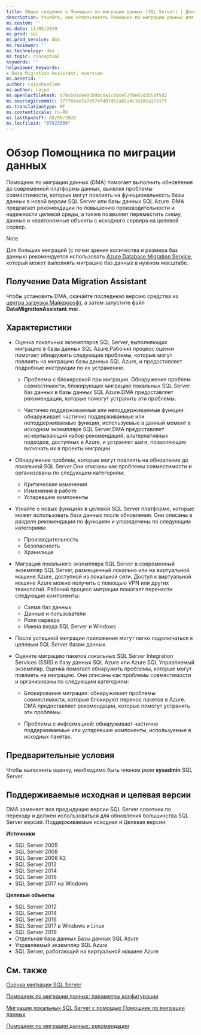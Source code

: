 ```yaml
---
title: Общие сведения о Помощник по миграции данных (SQL Server) | Документация Майкрософт
description: Узнайте, как использовать Помощник по миграции данных для переноса баз данных SQL Server в другие SQL Server или базы данных Azure.
ms.custom: ''
ms.date: 11/05/2019
ms.prod: sql
ms.prod_service: dma
ms.reviewer: ''
ms.technology: dma
ms.topic: conceptual
keywords: ''
helpviewer_keywords:
- Data Migration Assistant, overview
ms.assetid: ''
author: rajeshsetlem
ms.author: rajpo
ms.openlocfilehash: d74cb91c6e0cb9bc9a1c8dce53f8e93d355df5d2
ms.sourcegitcommit: 777704aefa7e574f4b7d62ad2a4c1b10ca1731ff
ms.translationtype: MT
ms.contentlocale: ru-RU
ms.lasthandoff: 08/06/2020
ms.locfileid: "87823606"
---
```

# <a name="overview-of-data-migration-assistant"></a>Обзор Помощника по миграции данных

Помощник по миграции данных (DMA) помогает выполнить обновление до современной платформы данных, выявляя проблемы совместимости, которые могут повлиять на функциональность базы данных в новой версии SQL Server или базы данных SQL Azure. DMA предлагает рекомендации по повышению производительности и надежности целевой среды, а также позволяет переместить схему, данные и неавтономные объекты с исходного сервера на целевой сервер.

> [!NOTE]
> Для больших миграций (с точки зрения количества и размера баз данных) рекомендуется использовать [Azure Database Migration Service](/azure/dms/dms-overview), который может выполнять миграцию баз данных в нужном масштабе.
  
## <a name="get-data-migration-assistant"></a>Получение Data Migration Assistant

Чтобы установить DMA, скачайте последнюю версию средства из [центра загрузки Майкрософт](https://www.microsoft.com/download/details.aspx?id=53595), а затем запустите файл **DataMigrationAssistant.msi** .

## <a name="capabilities"></a>Характеристики

- Оценка локальных экземпляров SQL Server, выполняющих миграцию в базы данных SQL Azure.Рабочий процесс оценки помогает обнаружить следующие проблемы, которые могут повлиять на миграцию базы данных SQL Azure, и предоставляет подробные инструкции по их устранению.

  - Проблемы с блокировкой при миграции. Обнаружение проблем совместимости, блокирующих миграцию локальных SQL Server баз данных в базы данных SQL Azure.DMA предоставляет рекомендации, которые помогут устранить эти проблемы.

  - Частично поддерживаемые или неподдерживаемые функции: обнаруживает частично поддерживаемые или неподдерживаемые функции, используемые в данный момент в исходном экземпляре SQL Server.DMA предоставляет исчерпывающий набор рекомендаций, альтернативных подходов, доступных в Azure, и устраняет шаги, позволяющие включать их в проекты миграции.

- Обнаружение проблем, которые могут повлиять на обновление до локальной SQL Server.Они описаны как проблемы совместимости и организованы по следующим категориям:

  - Критические изменения
  - Изменения в работе
  - Устаревшие компоненты

- Узнайте о новых функциях в целевой SQL Server платформе, которые может использовать база данных после обновления. Они описаны в разделе рекомендации по функциям и упорядочены по следующим категориям:

  - Производительность
  - Безопасность
  - Хранилище

- Миграция локального экземпляра SQL Server в современный экземпляр SQL Server, размещенный локально или на виртуальной машине Azure, доступной из локальной сети. Доступ к виртуальной машине Azure можно получить с помощью VPN или других технологий. Рабочий процесс миграции помогает перенести следующие компоненты:

  - Схема баз данных
  - Данные и пользователи
  - Роли сервера
  - Имена входа SQL Server и Windows

- После успешной миграции приложения могут легко подключаться к целевым SQL Server базам данных.

- Оцените миграцию пакетов локальных SQL Server Integration Services (SSIS) в базу данных SQL Azure или Azure SQL Управляемый экземпляр. Оценка помогает обнаружить проблемы, которые могут повлиять на миграцию. Они описаны как проблемы совместимости и организованы по следующим категориям:

  - Блокирование миграции: обнаруживает проблемы совместимости, которые блокируют перенос пакетов в Azure. DMA предоставляет рекомендации, которые помогут устранить эти проблемы.

  - Проблемы с информацией: обнаруживает частично поддерживаемые или устаревшие компоненты, используемые в исходных пакетах.

## <a name="prerequisites"></a>Предварительные условия

Чтобы выполнить оценку, необходимо быть членом роли **sysadmin** SQL Server.

## <a name="supported-source-and-target-versions"></a>Поддерживаемые исходная и целевая версии

DMA заменяет все предыдущие версии SQL Server советник по переходу и должен использоваться для обновления большинства SQL Server версий. Поддерживаемые исходная и Целевая версии:

**Источники**

- SQL Server 2005
- SQL Server 2008
- SQL Server 2008 R2
- SQL Server 2012
- SQL Server 2014
- SQL Server 2016
- SQL Server 2017 на Windows

**Целевые объекты**

- SQL Server 2012
- SQL Server 2014
- SQL Server 2016
- SQL Server 2017 в Windows и Linux
- SQL Server 2019
- Отдельная база данных Базы данных SQL Azure
- Управляемый экземпляр SQL Azure
- SQL Server, работающий на виртуальной машине Azure

## <a name="see-also"></a>См. также

[Оценка миграции SQL Server](../dma/dma-assesssqlonprem.md)

[Помощник по миграции данных: параметры конфигурации](../dma/dma-configurationsettings.md)

[Миграция локальных SQL Server с помощью Помощник по миграции данных](../dma/dma-migrateonpremsql.md)

[Помощник по миграции данных: рекомендации](../dma/dma-bestpractices.md)
